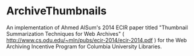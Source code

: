 ArchiveThumbnails
================

An implementation of Ahmed AlSum's 2014 ECIR paper titled "Thumbnail Summarization Techniques for Web
Archives" ( http://www.cs.odu.edu/~mln/pubs/ecir-2014/ecir-2014.pdf ) for the Web Archiving Incentive Program for Columbia University Libraries.
